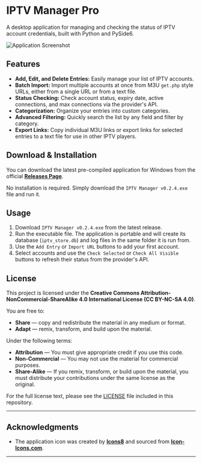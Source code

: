 # IPTV Manager Pro

A desktop application for managing and checking the status of IPTV account credentials, built with Python and PySide6. 

![Application Screenshot](https://i.imgur.com/UfFyNok.png)

## Features

- **Add, Edit, and Delete Entries:** Easily manage your list of IPTV accounts.
- **Batch Import:** Import multiple accounts at once from M3U `get.php` style URLs, either from a single URL or from a text file.
- **Status Checking:** Check account status, expiry date, active connections, and max connections via the provider's API.
- **Categorization:** Organize your entries into custom categories.
- **Advanced Filtering:** Quickly search the list by any field and filter by category.
- **Export Links:** Copy individual M3U links or export links for selected entries to a text file for use in other IPTV players.

## Download & Installation

You can download the latest pre-compiled application for Windows from the official **[Releases Page](https://github.com/phantomlimb717/IPTV-Manager-Pro/releases)**.

No installation is required. Simply download the `IPTV Manager v0.2.4.exe` file and run it.

## Usage

1.  Download `IPTV Manager v0.2.4.exe` from the latest release.
2.  Run the executable file. The application is portable and will create its database (`iptv_store.db`) and log files in the same folder it is run from.
3.  Use the `Add Entry` or `Import URL` buttons to add your first account.
4.  Select accounts and use the `Check Selected` or `Check All Visible` buttons to refresh their status from the provider's API.

## License

This project is licensed under the **Creative Commons Attribution-NonCommercial-ShareAlike 4.0 International License (CC BY-NC-SA 4.0)**.

You are free to:

- **Share** — copy and redistribute the material in any medium or format.
- **Adapt** — remix, transform, and build upon the material.

Under the following terms:

- **Attribution** — You must give appropriate credit if you use this code.
- **Non-Commercial** — You may not use the material for commercial purposes.
- **Share-Alike** — If you remix, transform, or build upon the material, you must distribute your contributions under the same license as the original.

For the full license text, please see the [LICENSE](LICENSE) file included in this repository.

---

## Acknowledgments


- The application icon was created by **[Icons8](https://icons8.com)** and sourced from **[Icon-Icons.com](https://icon-icons.com/icon/tv-television-screen/54127)**.


---
